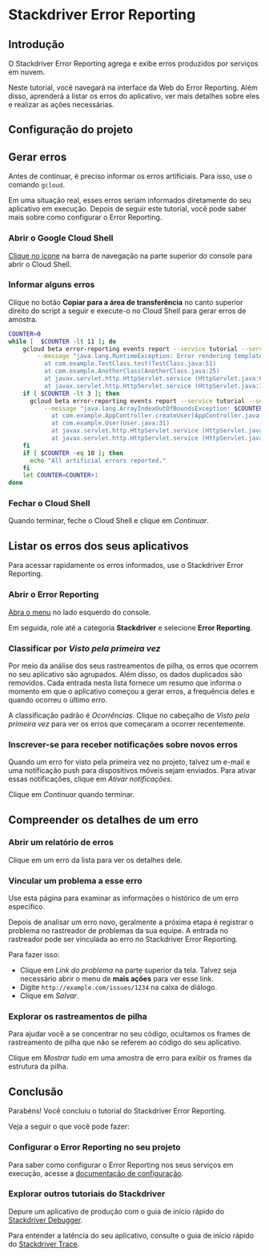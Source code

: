# Stackdriver Error Reporting

## Introdução

O Stackdriver Error Reporting agrega e exibe erros produzidos por serviços em nuvem.

Neste tutorial, você navegará na interface da Web do Error Reporting. Além disso, aprenderá a listar os erros do aplicativo, ver mais detalhes sobre eles e realizar as ações necessárias.

## Configuração do projeto

<walkthrough-project-setup></walkthrough-project-setup>

## Gerar erros

Antes de continuar, é preciso informar os erros artificiais. Para isso, use o comando `gcloud`.

Em uma situação real, esses erros seriam informados diretamente do seu aplicativo em execução. Depois de seguir este tutorial, você pode saber mais sobre como configurar o Error Reporting.

### Abrir o Google Cloud Shell

<walkthrough-cloud-shell-icon></walkthrough-cloud-shell-icon>[Clique no ícone][spotlight-open-devshell] na barra de navegação na parte superior do console para abrir o Cloud Shell.

### Informar alguns erros

Clique no botão **Copiar para a área de transferência** no canto superior direito do script a seguir e execute-o no Cloud Shell para gerar erros de amostra.

```bash
COUNTER=0
while [  $COUNTER -lt 11 ]; do
    gcloud beta error-reporting events report --service tutorial --service-version v$((COUNTER/10+1)) \
        --message "java.lang.RuntimeException: Error rendering template $COUNTER
          at com.example.TestClass.test(TestClass.java:51)
          at com.example.AnotherClass(AnotherClass.java:25)
          at javax.servlet.http.HttpServlet.service (HttpServlet.java:617)
          at javax.servlet.http.HttpServlet.service (HttpServlet.java:717)"
    if [ $COUNTER -lt 3 ]; then
      gcloud beta error-reporting events report --service tutorial --service-version v1 \
          --message "java.lang.ArrayIndexOutOfBoundsException: $COUNTER
            at com.example.AppController.createUser(AppController.java:42)
            at com.example.User(User.java:31)
            at javax.servlet.http.HttpServlet.service (HttpServlet.java:617)
            at javax.servlet.http.HttpServlet.service (HttpServlet.java:717)"
    fi
    if [ $COUNTER -eq 10 ]; then
      echo "All artificial errors reported."
    fi
    let COUNTER=COUNTER+1
done
```

### Fechar o Cloud Shell

Quando terminar, feche o Cloud Shell e clique em *Continuar*.

## Listar os erros dos seus aplicativos

Para acessar rapidamente os erros informados, use o Stackdriver Error Reporting.

### Abrir o Error Reporting

[Abra o menu][spotlight-console-menu] no lado esquerdo do console.

Em seguida, role até a categoria **Stackdriver** e selecione **Error Reporting**.

<walkthrough-menu-navigation sectionid="CRASH_SECTION"></walkthrough-menu-navigation>

### Classificar por *Visto pela primeira vez*

Por meio da análise dos seus rastreamentos de pilha, os erros que ocorrem no seu aplicativo são agrupados. Além disso, os dados duplicados são removidos. Cada entrada nesta lista fornece um resumo que informa o momento em que o aplicativo começou a gerar erros, a frequência deles e quando ocorreu o último erro.

A classificação padrão é *Ocorrências*. Clique no cabeçalho de *Visto pela primeira vez* para ver os erros que começaram a ocorrer recentemente.

### Inscrever-se para receber notificações sobre novos erros

Quando um erro for visto pela primeira vez no projeto, talvez um e-mail e uma notificação push para dispositivos móveis sejam enviados. Para ativar essas notificações, clique em *Ativar notificações*.

Clique em *Continuar* quando terminar.

## Compreender os detalhes de um erro

### Abrir um relatório de erros

Clique em um erro da lista para ver os detalhes dele.

### Vincular um problema a esse erro

Use esta página para examinar as informações o histórico de um erro específico.

Depois de analisar um erro novo, geralmente a próxima etapa é registrar o problema no rastreador de problemas da sua equipe. A entrada no rastreador pode ser vinculada ao erro no Stackdriver Error Reporting.

Para fazer isso:

  *  Clique em *Link do problema* na parte superior da tela. Talvez seja necessário abrir o menu de **mais ações** para ver esse link.
  *  Digite `http://example.com/issues/1234` na caixa de diálogo.
  *  Clique em *Salvar*.

### Explorar os rastreamentos de pilha

Para ajudar você a se concentrar no seu código, ocultamos os frames de rastreamento de pilha que não se referem ao código do seu aplicativo.

Clique em *Mostrar tudo* em uma amostra de erro para exibir os frames da estrutura da pilha.

## Conclusão

<walkthrough-conclusion-trophy></walkthrough-conclusion-trophy>

Parabéns! Você concluiu o tutorial do Stackdriver Error Reporting.

Veja a seguir o que você pode fazer:

### Configurar o Error Reporting no seu projeto

Para saber como configurar o Error Reporting nos seus serviços em execução, acesse a [documentação de configuração][errors-setup].

### Explorar outros tutoriais do Stackdriver

Depure um aplicativo de produção com o guia de início rápido do [Stackdriver Debugger][debug-quickstart].

Para entender a latência do seu aplicativo, consulte o guia de início rápido do [Stackdriver Trace][trace-quickstart].

[debug-quickstart]: https://cloud.google.com/debugger/docs/quickstart
[errors-setup]: https://cloud.google.com/error-reporting/docs/how-to
[spotlight-console-menu]: walkthrough://spotlight-pointer?spotlightId=console-nav-menu
[spotlight-open-devshell]: walkthrough://spotlight-pointer?spotlightId=devshell-activate-button
[trace-quickstart]: https://cloud.google.com/trace/docs/quickstart
